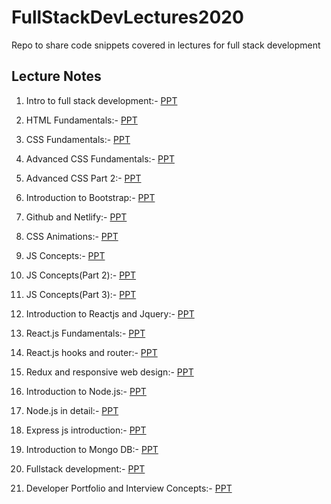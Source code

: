 # FullStackDevLectures2020
Repo to share code snippets covered in lectures for full stack development  

## Lecture Notes  
1. Intro to full stack development:- [PPT](https://www.canva.com/design/DAEM0jF297E/T4cnQ1ONW01pMtNrf0MiQg/view?utm_content=DAEM0jF297E&utm_campaign=designshare&utm_medium=link&utm_source=publishsharelink)

2. HTML Fundamentals:- [PPT](https://www.canva.com/design/DAENp7nWCuI/Gtdg4rFxSwgJYTAYoSjEgQ/view?utm_content=DAENp7nWCuI&utm_campaign=designshare&utm_medium=link&utm_source=publishsharelink)

3. CSS Fundamentals:- [PPT](https://www.canva.com/design/DAEOZL99viI/DfoZMd9ItYQoz1SB8gtfCw/view?utm_content=DAEOZL99viI&utm_campaign=designshare&utm_medium=link&utm_source=publishsharelink)

4. Advanced CSS Fundamentals:- [PPT](https://www.canva.com/design/DAEO8QNftGU/XcacC-Ns_Qq8uAsclrupQQ/view?utm_content=DAEO8QNftGU&utm_campaign=designshare&utm_medium=link&utm_source=publishsharelink)

5. Advanced CSS Part 2:- [PPT](https://www.canva.com/design/DAEPnYpqXYU/13aYnsSuL6tkdsO4vreoiA/view?utm_content=DAEPnYpqXYU&utm_campaign=designshare&utm_medium=link&utm_source=publishsharelink)

6. Introduction to Bootstrap:- [PPT](https://www.canva.com/design/DAEO4uwdUWY/UQADHQ5yKotv8LYeF2JdZQ/view?utm_content=DAEO4uwdUWY&utm_campaign=designshare&utm_medium=link&utm_source=publishsharelink)

6. Github and Netlify:- [PPT](https://www.canva.com/design/DAEPjB_-fSA/fwOo8aIkQrwjT6X6dGCKtQ/view?utm_content=DAEPjB_-fSA&utm_campaign=designshare&utm_medium=link&utm_source=publishsharelink)

7. CSS Animations:- [PPT](https://www.canva.com/design/DAEPnYpqXYU/13aYnsSuL6tkdsO4vreoiA/view?utm_content=DAEPnYpqXYU&utm_campaign=designshare&utm_medium=link&utm_source=publishsharelink)

8. JS Concepts:- [PPT](https://www.canva.com/design/DAESIzih3O4/JoxZd0nBXV_Vyh3uC7ahWA/view?utm_content=DAESIzih3O4&utm_campaign=designshare&utm_medium=link&utm_source=publishsharelink)

9. JS Concepts(Part 2):- [PPT](https://www.canva.com/design/DAETXhz0-Fg/MZJjJmT2-zwMwQ3s9olWxQ/view?utm_content=DAETXhz0-Fg&utm_campaign=designshare&utm_medium=link&utm_source=publishsharelink) 

10. JS Concepts(Part 3):- [PPT](https://www.canva.com/design/DAEUBeABgLE/zsgMILE3bgIN7l7tNbgPug/view?utm_content=DAEUBeABgLE&utm_campaign=designshare&utm_medium=link&utm_source=publishsharelink)

11. Introduction to Reactjs and Jquery:- [PPT](https://www.canva.com/design/DAEUsQfp5lQ/434MhQXzGV0fLaKz_dEowQ/view?utm_content=DAEUsQfp5lQ&utm_campaign=designshare&utm_medium=link&utm_source=publishsharelink)

12. React.js Fundamentals:- [PPT](https://www.canva.com/design/DAEUxOlQpHI/CgcEIWVscSEBEITolZYftw/view?utm_content=DAEUxOlQpHI&utm_campaign=designshare&utm_medium=link&utm_source=publishsharelink)

13. React.js hooks and router:- [PPT](https://www.canva.com/design/DAEVWLWIx8g/VGb3WNeIt5VU9xrjOukssA/view?utm_content=DAEVWLWIx8g&utm_campaign=designshare&utm_medium=link&utm_source=publishsharelink) 

14. Redux and responsive web design:- [PPT](https://www.canva.com/design/DAEWAzdDqC8/q0BHBki1qcrD4eOcIDEf5w/view?utm_content=DAEWAzdDqC8&utm_campaign=designshare&utm_medium=link&utm_source=publishsharelink)

15. Introduction to Node.js:- [PPT](https://www.canva.com/design/DAEWv1_E40k/-IzrnfJYRA7Rj4KoaNEWmg/view?utm_content=DAEWv1_E40k&utm_campaign=designshare&utm_medium=link&utm_source=publishsharelink)

16. Node.js in detail:- [PPT](https://www.canva.com/design/DAEXUhtARrc/AxtO80U0H_ijF4-1NuQxeQ/view?utm_content=DAEXUhtARrc&utm_campaign=designshare&utm_medium=link&utm_source=publishsharelink) 

17. Express js introduction:- [PPT](https://www.canva.com/design/DAEXYvM_5TA/9WAU2aeq_FDWdVYic4hB3g/view?utm_content=DAEXYvM_5TA&utm_campaign=designshare&utm_medium=link&utm_source=publishsharelink) 

18. Introduction to Mongo DB:- [PPT](https://www.canva.com/design/DAEX-XxwkWU/41bpYGviH47PwnexAD8SoA/view?utm_content=DAEX-XxwkWU&utm_campaign=designshare&utm_medium=link&utm_source=publishsharelink)

19. Fullstack development:- [PPT](https://www.canva.com/design/DAEYoP79UEQ/zFayuJCJUU1blhRbcivVPg/view?utm_content=DAEYoP79UEQ&utm_campaign=designshare&utm_medium=link&utm_source=publishsharelink)

20. Developer Portfolio and Interview Concepts:- [PPT](https://www.canva.com/design/DAEZSJ9l_sA/Hj1LQqPpVh_x9IegIXWDVA/view?utm_content=DAEZSJ9l_sA&utm_campaign=designshare&utm_medium=link&utm_source=publishsharelink)
